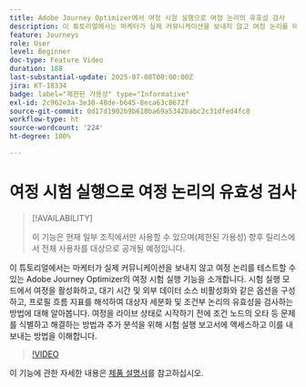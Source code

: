 ```yaml
---
title: Adobe Journey Optimizer에서 여정 시험 실행으로 여정 논리의 유효성 검사
description: 이 튜토리얼에서는 마케터가 실제 커뮤니케이션을 보내지 않고 여정 논리를 테스트할 수 있는 Adobe Journey Optimizer의 여정 시험 실행 기능을 소개합니다. 시험 실행 모드에서 여정을 활성화하고, 대기 시간 및 외부 데이터 소스 비활성화와 같은 옵션을 구성하고, 프로필 흐름 지표를 해석하여 대상자 세분화 및 조건부 논리의 유효성을 검사하는 방법에 대해 알아봅니다. 여정을 라이브 상태로 시작하기 전에 조건 노드의 오타 등 문제를 식별하고 해결하는 방법과 추가 분석을 위해 시험 실행 보고서에 액세스하고 이를 내보내는 방법을 이해합니다.
feature: Journeys
role: User
level: Beginner
doc-type: Feature Video
duration: 188
last-substantial-update: 2025-07-08T00:00:00Z
jira: KT-18334
badge: label="제한된 가용성" type="Informative"
exl-id: 2c962e3a-3e30-48de-b645-8eca63c8672f
source-git-commit: 0d17d1902b9b618ba69a5342babc2c31dfed4fc8
workflow-type: ht
source-wordcount: '224'
ht-degree: 100%

---
```


# 여정 시험 실행으로 여정 논리의 유효성 검사

>[!AVAILABILITY]
>
>이 기능은 현재 일부 조직에서만 사용할 수 있으며(제한된 가용성) 향후 릴리스에서 전체 사용자를 대상으로 공개될 예정입니다.

이 튜토리얼에서는 마케터가 실제 커뮤니케이션을 보내지 않고 여정 논리를 테스트할 수 있는 Adobe Journey Optimizer의 여정 시험 실행 기능을 소개합니다. 시험 실행 모드에서 여정을 활성화하고, 대기 시간 및 외부 데이터 소스 비활성화와 같은 옵션을 구성하고, 프로필 흐름 지표를 해석하여 대상자 세분화 및 조건부 논리의 유효성을 검사하는 방법에 대해 알아봅니다. 여정을 라이브 상태로 시작하기 전에 조건 노드의 오타 등 문제를 식별하고 해결하는 방법과 추가 분석을 위해 시험 실행 보고서에 액세스하고 이를 내보내는 방법을 이해합니다.

>[!VIDEO](https://video.tv.adobe.com/v/3464689/?learn=on&enablevpops&captions=kor)

이 기능에 관한 자세한 내용은 [제품 설명서](https://experienceleague.adobe.com/ko/docs/journey-optimizer/using/orchestrate-journeys/create-journey/journey-dry-run)를 참고하십시오.
